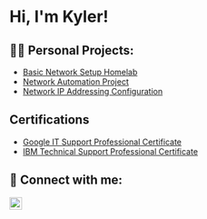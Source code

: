 <h1>Hi, I'm Kyler! </h1>

<h2>👨‍💻 Personal Projects:</h2>

  - [Basic Network Setup Homelab](https://github.com/Kyler2smoove/Network-Configuration-Lab.git)
  - [Network Automation Project](https://github.com/Kyler2smoove/Network-Automation-Project)
  - [Network IP Addressing Configuration](https://github.com/Kyler2smoove/IP-Addressing-a-Network)


<h2>Certifications</h2>

- [Google IT Support Professional Certificate](https://coursera.org/share/09c604d8c6468fffc2223dfba6edcf27)
- [IBM Technical Support Professional Certificate](https://coursera.org/share/b9c424ea8995f79e5e12afe5bc67caf7) 

<h2> 🤳 Connect with me:</h2>

[<img align="left" alt="JoshMadakor | LinkedIn" width="22px" src="https://cdn.jsdelivr.net/npm/simple-icons@v3/icons/linkedin.svg" />][linkedin]

[Website]: https://twitter.com/joshmadakor
[linkedin]: https://www.linkedin.com/public-profile/settings?lipi=urn%3Ali%3Apage%3Ad_flagship3_profile_self_edit_contact-info%3BaiPGXXtTT9qP%2B%2Bv1bPv6lA%3D%3D

<!--
**joshmadakor1/joshmadakor1** is a ✨ _special_ ✨ repository because its `README.md` (this file) appears on your GitHub profile.

Here are some ideas to get you started:

- 🔭 I'm currently working on my CompTIA Network+ Certification...
- 🌱 I’m currently learning ...
- 👯 I’m looking to collaborate on ...
- 🤔 I’m looking for help with ...
- 💬 Ask me about ...
- 📫 How to reach me: ...
- 😄 Pronouns: ...
- ⚡ Fun fact: ...
-->
